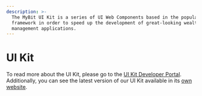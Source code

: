 ```yaml
---
description: >-
  The MyBit UI Kit is a series of UI Web Components based in the popular React
  framework in order to speed up the development of great-looking wealth
  management applications.
---
```


# UI Kit

To read more about the UI Kit, please go to the [UI Kit Developer Portal](https://developer.mybit.io/ui). Additionally, you can see the latest version of our UI Kit available in its [own website](https://ui.mybit.io/).


